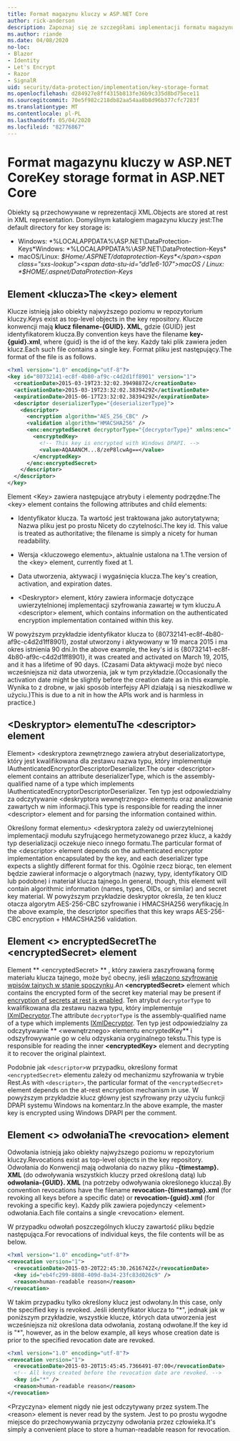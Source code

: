 ```yaml
---
title: Format magazynu kluczy w ASP.NET Core
author: rick-anderson
description: Zapoznaj się ze szczegółami implementacji formatu magazynu kluczy ASP.NET Core ochrony danych.
ms.author: riande
ms.date: 04/08/2020
no-loc:
- Blazor
- Identity
- Let's Encrypt
- Razor
- SignalR
uid: security/data-protection/implementation/key-storage-format
ms.openlocfilehash: d284927e8ff4315b813fe36b9c335d8bd75ece11
ms.sourcegitcommit: 70e5f982c218db82aa54aa8b8d96b377cfc7283f
ms.translationtype: MT
ms.contentlocale: pl-PL
ms.lasthandoff: 05/04/2020
ms.locfileid: "82776867"
---
```

# <a name="key-storage-format-in-aspnet-core"></a><span data-ttu-id="dd1e6-103">Format magazynu kluczy w ASP.NET Core</span><span class="sxs-lookup"><span data-stu-id="dd1e6-103">Key storage format in ASP.NET Core</span></span>

<a name="data-protection-implementation-key-storage-format"></a>

<span data-ttu-id="dd1e6-104">Obiekty są przechowywane w reprezentacji XML.</span><span class="sxs-lookup"><span data-stu-id="dd1e6-104">Objects are stored at rest in XML representation.</span></span> <span data-ttu-id="dd1e6-105">Domyślnym katalogiem magazynu kluczy jest:</span><span class="sxs-lookup"><span data-stu-id="dd1e6-105">The default directory for key storage is:</span></span>

* <span data-ttu-id="dd1e6-106">Windows: \*%LOCALAPPDATA%\ASP.NET\DataProtection-Keys\*</span><span class="sxs-lookup"><span data-stu-id="dd1e6-106">Windows: \*%LOCALAPPDATA%\ASP.NET\DataProtection-Keys\*</span></span>
* <span data-ttu-id="dd1e6-107">macOS/Linux: *$Home/.ASPNET/dataprotection-Keys*</span><span class="sxs-lookup"><span data-stu-id="dd1e6-107">macOS / Linux: *$HOME/.aspnet/DataProtection-Keys*</span></span>

## <a name="the-key-element"></a><span data-ttu-id="dd1e6-108">Element \<klucza></span><span class="sxs-lookup"><span data-stu-id="dd1e6-108">The \<key> element</span></span>

<span data-ttu-id="dd1e6-109">Klucze istnieją jako obiekty najwyższego poziomu w repozytorium kluczy.</span><span class="sxs-lookup"><span data-stu-id="dd1e6-109">Keys exist as top-level objects in the key repository.</span></span> <span data-ttu-id="dd1e6-110">Klucze konwencji mają **klucz filename-{GUID}. XML**, gdzie {GUID} jest identyfikatorem klucza.</span><span class="sxs-lookup"><span data-stu-id="dd1e6-110">By convention keys have the filename **key-{guid}.xml**, where {guid} is the id of the key.</span></span> <span data-ttu-id="dd1e6-111">Każdy taki plik zawiera jeden klucz.</span><span class="sxs-lookup"><span data-stu-id="dd1e6-111">Each such file contains a single key.</span></span> <span data-ttu-id="dd1e6-112">Format pliku jest następujący.</span><span class="sxs-lookup"><span data-stu-id="dd1e6-112">The format of the file is as follows.</span></span>

```xml
<?xml version="1.0" encoding="utf-8"?>
<key id="80732141-ec8f-4b80-af9c-c4d2d1ff8901" version="1">
  <creationDate>2015-03-19T23:32:02.3949887Z</creationDate>
  <activationDate>2015-03-19T23:32:02.3839429Z</activationDate>
  <expirationDate>2015-06-17T23:32:02.3839429Z</expirationDate>
  <descriptor deserializerType="{deserializerType}">
    <descriptor>
      <encryption algorithm="AES_256_CBC" />
      <validation algorithm="HMACSHA256" />
      <enc:encryptedSecret decryptorType="{decryptorType}" xmlns:enc="...">
        <encryptedKey>
          <!-- This key is encrypted with Windows DPAPI. -->
          <value>AQAAANCM...8/zeP8lcwAg==</value>
        </encryptedKey>
      </enc:encryptedSecret>
    </descriptor>
  </descriptor>
</key>
```

<span data-ttu-id="dd1e6-113">Element \<Key> zawiera następujące atrybuty i elementy podrzędne:</span><span class="sxs-lookup"><span data-stu-id="dd1e6-113">The \<key> element contains the following attributes and child elements:</span></span>

* <span data-ttu-id="dd1e6-114">Identyfikator klucza. Ta wartość jest traktowana jako autorytatywna; Nazwa pliku jest po prostu Nicety do czytelności.</span><span class="sxs-lookup"><span data-stu-id="dd1e6-114">The key id. This value is treated as authoritative; the filename is simply a nicety for human readability.</span></span>

* <span data-ttu-id="dd1e6-115">Wersja \<kluczowego elementu>, aktualnie ustalona na 1.</span><span class="sxs-lookup"><span data-stu-id="dd1e6-115">The version of the \<key> element, currently fixed at 1.</span></span>

* <span data-ttu-id="dd1e6-116">Data utworzenia, aktywacji i wygaśnięcia klucza.</span><span class="sxs-lookup"><span data-stu-id="dd1e6-116">The key's creation, activation, and expiration dates.</span></span>

* <span data-ttu-id="dd1e6-117">\<Deskryptor> element, który zawiera informacje dotyczące uwierzytelnionej implementacji szyfrowania zawartej w tym kluczu.</span><span class="sxs-lookup"><span data-stu-id="dd1e6-117">A \<descriptor> element, which contains information on the authenticated encryption implementation contained within this key.</span></span>

<span data-ttu-id="dd1e6-118">W powyższym przykładzie identyfikator klucza to {80732141-ec8f-4b80-af9c-c4d2d1ff8901}, został utworzony i aktywowany w 19 marca 2015 i ma okres istnienia 90 dni.</span><span class="sxs-lookup"><span data-stu-id="dd1e6-118">In the above example, the key's id is {80732141-ec8f-4b80-af9c-c4d2d1ff8901}, it was created and activated on March 19, 2015, and it has a lifetime of 90 days.</span></span> <span data-ttu-id="dd1e6-119">(Czasami Data aktywacji może być nieco wcześniejsza niż data utworzenia, jak w tym przykładzie.</span><span class="sxs-lookup"><span data-stu-id="dd1e6-119">(Occasionally the activation date might be slightly before the creation date as in this example.</span></span> <span data-ttu-id="dd1e6-120">Wynika to z drobne, w jaki sposób interfejsy API działają i są nieszkodliwe w użyciu.)</span><span class="sxs-lookup"><span data-stu-id="dd1e6-120">This is due to a nit in how the APIs work and is harmless in practice.)</span></span>

## <a name="the-descriptor-element"></a><span data-ttu-id="dd1e6-121">\<Deskryptor> elementu</span><span class="sxs-lookup"><span data-stu-id="dd1e6-121">The \<descriptor> element</span></span>

<span data-ttu-id="dd1e6-122">Element> \<deskryptora zewnętrznego zawiera atrybut deserializatortype, który jest kwalifikowana dla zestawu nazwa typu, który implementuje IAuthenticatedEncryptorDescriptorDeserializer.</span><span class="sxs-lookup"><span data-stu-id="dd1e6-122">The outer \<descriptor> element contains an attribute deserializerType, which is the assembly-qualified name of a type which implements IAuthenticatedEncryptorDescriptorDeserializer.</span></span> <span data-ttu-id="dd1e6-123">Ten typ jest odpowiedzialny za odczytywanie \<deskryptora wewnętrznego> elementu oraz analizowanie zawartych w nim informacji.</span><span class="sxs-lookup"><span data-stu-id="dd1e6-123">This type is responsible for reading the inner \<descriptor> element and for parsing the information contained within.</span></span>

<span data-ttu-id="dd1e6-124">Określony format elementu> \<deskryptora zależy od uwierzytelnionej implementacji modułu szyfrującego hermetyzowanego przez klucz, a każdy typ deserializacji oczekuje nieco innego formatu.</span><span class="sxs-lookup"><span data-stu-id="dd1e6-124">The particular format of the \<descriptor> element depends on the authenticated encryptor implementation encapsulated by the key, and each deserializer type expects a slightly different format for this.</span></span> <span data-ttu-id="dd1e6-125">Ogólnie rzecz biorąc, ten element będzie zawierał informacje o algorytmach (nazwy, typy, identyfikatory OID lub podobne) i materiał klucza tajnego.</span><span class="sxs-lookup"><span data-stu-id="dd1e6-125">In general, though, this element will contain algorithmic information (names, types, OIDs, or similar) and secret key material.</span></span> <span data-ttu-id="dd1e6-126">W powyższym przykładzie deskryptor określa, że ten klucz otacza algorytm AES-256-CBC szyfrowanie i HMACSHA256 weryfikację.</span><span class="sxs-lookup"><span data-stu-id="dd1e6-126">In the above example, the descriptor specifies that this key wraps AES-256-CBC encryption + HMACSHA256 validation.</span></span>

## <a name="the-encryptedsecret-element"></a><span data-ttu-id="dd1e6-127">Element \<> encryptedSecret</span><span class="sxs-lookup"><span data-stu-id="dd1e6-127">The \<encryptedSecret> element</span></span>

<span data-ttu-id="dd1e6-128">Element \*\* &lt;encryptedSecret&gt; \*\* , który zawiera zaszyfrowaną formę materiału klucza tajnego, może być obecny, jeśli [włączono szyfrowanie wpisów tajnych w stanie spoczynku](xref:security/data-protection/implementation/key-encryption-at-rest).</span><span class="sxs-lookup"><span data-stu-id="dd1e6-128">An **&lt;encryptedSecret&gt;** element which contains the encrypted form of the secret key material may be present if [encryption of secrets at rest is enabled](xref:security/data-protection/implementation/key-encryption-at-rest).</span></span> <span data-ttu-id="dd1e6-129">Ten atrybut `decryptorType` to kwalifikowana dla zestawu nazwa typu, który implementuje [IXmlDecryptor](/dotnet/api/microsoft.aspnetcore.dataprotection.xmlencryption.ixmldecryptor).</span><span class="sxs-lookup"><span data-stu-id="dd1e6-129">The attribute `decryptorType` is the assembly-qualified name of a type which implements [IXmlDecryptor](/dotnet/api/microsoft.aspnetcore.dataprotection.xmlencryption.ixmldecryptor).</span></span> <span data-ttu-id="dd1e6-130">Ten typ jest odpowiedzialny za odczytywanie \*\* &lt;wewnętrznego&gt; elementu encryptedKey\*\* i odszyfrowywanie go w celu odzyskania oryginalnego tekstu.</span><span class="sxs-lookup"><span data-stu-id="dd1e6-130">This type is responsible for reading the inner **&lt;encryptedKey&gt;** element and decrypting it to recover the original plaintext.</span></span>

<span data-ttu-id="dd1e6-131">Podobnie jak `<descriptor>`w przypadku, określony format `<encryptedSecret>` elementu zależy od mechanizmu szyfrowania w trybie Rest.</span><span class="sxs-lookup"><span data-stu-id="dd1e6-131">As with `<descriptor>`, the particular format of the `<encryptedSecret>` element depends on the at-rest encryption mechanism in use.</span></span> <span data-ttu-id="dd1e6-132">W powyższym przykładzie klucz główny jest szyfrowany przy użyciu funkcji DPAPI systemu Windows na komentarz.</span><span class="sxs-lookup"><span data-stu-id="dd1e6-132">In the above example, the master key is encrypted using Windows DPAPI per the comment.</span></span>

## <a name="the-revocation-element"></a><span data-ttu-id="dd1e6-133">Element \<> odwołania</span><span class="sxs-lookup"><span data-stu-id="dd1e6-133">The \<revocation> element</span></span>

<span data-ttu-id="dd1e6-134">Odwołania istnieją jako obiekty najwyższego poziomu w repozytorium kluczy.</span><span class="sxs-lookup"><span data-stu-id="dd1e6-134">Revocations exist as top-level objects in the key repository.</span></span> <span data-ttu-id="dd1e6-135">Odwołania do Konwencji mają odwołania do nazwy pliku **-{timestamp}. XML** (do odwoływania wszystkich kluczy przed określoną datą) lub **odwołania-{GUID}. XML** (na potrzeby odwoływania określonego klucza).</span><span class="sxs-lookup"><span data-stu-id="dd1e6-135">By convention revocations have the filename **revocation-{timestamp}.xml** (for revoking all keys before a specific date) or **revocation-{guid}.xml** (for revoking a specific key).</span></span> <span data-ttu-id="dd1e6-136">Każdy plik zawiera pojedynczy \<element> odwołania.</span><span class="sxs-lookup"><span data-stu-id="dd1e6-136">Each file contains a single \<revocation> element.</span></span>

<span data-ttu-id="dd1e6-137">W przypadku odwołań poszczególnych kluczy zawartość pliku będzie następująca.</span><span class="sxs-lookup"><span data-stu-id="dd1e6-137">For revocations of individual keys, the file contents will be as below.</span></span>

```xml
<?xml version="1.0" encoding="utf-8"?>
<revocation version="1">
  <revocationDate>2015-03-20T22:45:30.2616742Z</revocationDate>
  <key id="eb4fc299-8808-409d-8a34-23fc83d026c9" />
  <reason>human-readable reason</reason>
</revocation>
```

<span data-ttu-id="dd1e6-138">W takim przypadku tylko określony klucz jest odwołany.</span><span class="sxs-lookup"><span data-stu-id="dd1e6-138">In this case, only the specified key is revoked.</span></span> <span data-ttu-id="dd1e6-139">Jeśli identyfikator klucza to "\*", jednak jak w poniższym przykładzie, wszystkie klucze, których data utworzenia jest wcześniejsza niż określona data odwołania, zostaną odwołane.</span><span class="sxs-lookup"><span data-stu-id="dd1e6-139">If the key id is "\*", however, as in the below example, all keys whose creation date is prior to the specified revocation date are revoked.</span></span>

```xml
<?xml version="1.0" encoding="utf-8"?>
<revocation version="1">
  <revocationDate>2015-03-20T15:45:45.7366491-07:00</revocationDate>
  <!-- All keys created before the revocation date are revoked. -->
  <key id="*" />
  <reason>human-readable reason</reason>
</revocation>
```

<span data-ttu-id="dd1e6-140">\<Przyczyna> element nigdy nie jest odczytywany przez system.</span><span class="sxs-lookup"><span data-stu-id="dd1e6-140">The \<reason> element is never read by the system.</span></span> <span data-ttu-id="dd1e6-141">Jest to po prostu wygodne miejsce do przechowywania przyczyny odwołania przez człowieka.</span><span class="sxs-lookup"><span data-stu-id="dd1e6-141">It's simply a convenient place to store a human-readable reason for revocation.</span></span>
